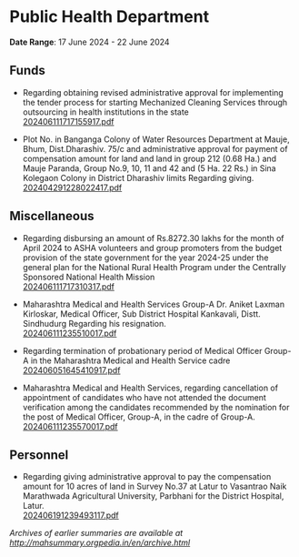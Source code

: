 # Public Health Department

**Date Range**: 17 June 2024 - 22 June 2024


## Funds
- Regarding obtaining revised administrative approval for implementing the tender process for starting Mechanized Cleaning Services through outsourcing in health institutions in the state\
  [202406111717155917.pdf](https://gr.maharashtra.gov.in/Site/Upload/Government%20Resolutions/English/202406111717155917.pdf)

- Plot No. in Banganga Colony of Water Resources Department at Mauje, Bhum, Dist.Dharashiv. 75/c and administrative approval for payment of compensation amount for land and land in group 212 (0.68 Ha.) and Mauje Paranda, Group No.9, 10, 11 and 42 and (5 Ha. 22 Rs.) in Sina Kolegaon Colony in District Dharashiv limits Regarding giving.\
  [202404291228022417.pdf](https://gr.maharashtra.gov.in/Site/Upload/Government%20Resolutions/English/202404291228022417.pdf)

## Miscellaneous
- Regarding disbursing an amount of Rs.8272.30 lakhs for the month of April 2024 to ASHA volunteers and group promoters from the budget provision of the state government for the year 2024-25 under the general plan for the National Rural Health Program under the Centrally Sponsored National Health Mission\
  [202406111717310317.pdf](https://gr.maharashtra.gov.in/Site/Upload/Government%20Resolutions/English/202406111717310317.pdf)

- Maharashtra Medical and Health Services Group-A   Dr. Aniket Laxman Kirloskar, Medical Officer, Sub District Hospital Kankavali, Distt. Sindhudurg  Regarding his resignation.\
  [202406111235510017.pdf](https://gr.maharashtra.gov.in/Site/Upload/Government%20Resolutions/English/202406111235510017.pdf)

- Regarding termination of probationary period of Medical Officer Group-A in the Maharashtra Medical and Health Service cadre\
  [202406051645410917.pdf](https://gr.maharashtra.gov.in/Site/Upload/Government%20Resolutions/English/202406051645410917.pdf)

- Maharashtra Medical and Health Services, regarding cancellation of appointment of candidates who have not attended the document verification among the candidates recommended by the nomination for the post of Medical Officer, Group-A, in the cadre of Group-A.\
  [202406111235570017.pdf](https://gr.maharashtra.gov.in/Site/Upload/Government%20Resolutions/English/202406111235570017.pdf)

## Personnel
- Regarding giving administrative approval to pay the compensation amount for 10 acres of land in Survey No.37 at Latur to Vasantrao Naik Marathwada Agricultural University, Parbhani for the District Hospital, Latur.\
  [202406191239493117.pdf](https://gr.maharashtra.gov.in/Site/Upload/Government%20Resolutions/English/202406191239493117.pdf)


*Archives of earlier summaries are available at http://mahsummary.orgpedia.in/en/archive.html*
